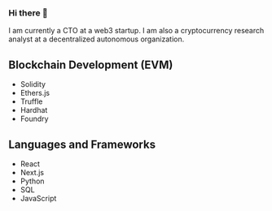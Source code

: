 ### Hi there 👋

I am currently a CTO at a web3 startup. I am also a cryptocurrency research analyst at a decentralized autonomous organization.

## Blockchain Development (EVM)
- Solidity
- Ethers.js
- Truffle
- Hardhat
- Foundry

## Languages and Frameworks
- React
- Next.js
- Python
- SQL
- JavaScript

<!--
**dezcalimese/dezcalimese** is a ✨ _special_ ✨ repository because its `README.md` (this file) appears on your GitHub profile.

Here are some ideas to get you started:

- 🔭 I’m currently working on ...
- 🌱 I’m currently learning ...
- 👯 I’m looking to collaborate on ...
- 🤔 I’m looking for help with ...
- 💬 Ask me about ...
- 📫 How to reach me: ...
- 😄 Pronouns: ...
- ⚡ Fun fact: ...
-->
